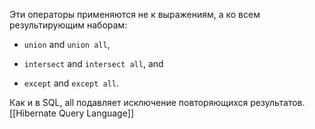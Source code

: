 Эти операторы применяются не к выражениям, а ко всем результирующим наборам:
- `union` and `union all`,
    
- `intersect` and `intersect all`, and
    
- `except` and `except all`.

Как и в SQL, all подавляет исключение повторяющихся результатов.
[[Hibernate Query Language]]